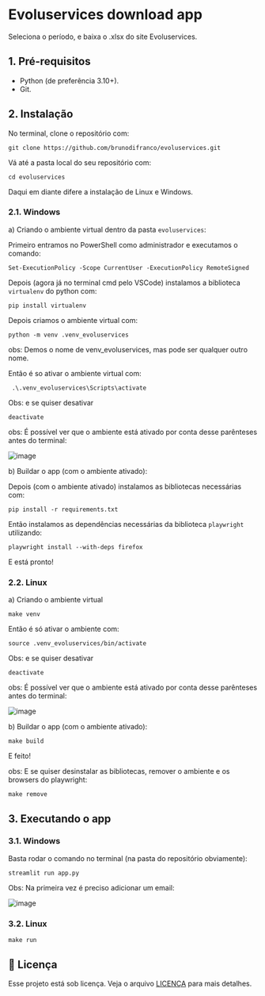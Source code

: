 # Evoluservices download app
Seleciona o período, e baixa o .xlsx do site Evoluservices.


## 1. Pré-requisitos

- Python (de preferência 3.10+).
- Git.

## 2. Instalação

No terminal, clone o repositório com:
```
git clone https://github.com/brunodifranco/evoluservices.git
```
Vá até a pasta local do seu repositório com:
```
cd evoluservices
```
Daqui em diante difere a instalação de Linux e Windows. 


### 2.1. Windows
a) Criando o ambiente virtual dentro da pasta `evoluservices`:

Primeiro entramos no PowerShell como administrador e executamos o comando:

```
Set-ExecutionPolicy -Scope CurrentUser -ExecutionPolicy RemoteSigned
```
Depois (agora já no terminal cmd pelo VSCode) instalamos a biblioteca `virtualenv` do python com:

```
pip install virtualenv
```
  Depois criamos o ambiente virtual com:

```
python -m venv .venv_evoluservices
```
obs: Demos o nome de venv_evoluservices, mas pode ser qualquer outro nome.

Então é so ativar o ambiente virtual com:

```
 .\.venv_evoluservices\Scripts\activate
```
Obs: e se quiser desativar
```
deactivate
```

obs: É possível ver que o ambiente está ativado por conta desse parênteses antes do terminal:

![image](https://github.com/brunodifranco/evoluservices/assets/66283452/eea16bfa-9523-416d-99ba-bb5b7a4a0f76)

b) Buildar o app (com o ambiente ativado):

Depois (com o ambiente ativado) instalamos as bibliotecas necessárias com:

```
pip install -r requirements.txt
```

Então instalamos as dependências necessárias da biblioteca `playwright` utilizando:

```
playwright install --with-deps firefox
```

E está pronto!

### 2.2. Linux
a) Criando o ambiente virtual

```
make venv
```
  Então é só ativar o ambiente com:
```
source .venv_evoluservices/bin/activate
```
  Obs: e se quiser desativar
```
deactivate
```
obs: É possível ver que o ambiente está ativado por conta desse parênteses antes do terminal:

![image](https://github.com/brunodifranco/evoluservices/assets/66283452/eea16bfa-9523-416d-99ba-bb5b7a4a0f76)

b) Buildar o app (com o ambiente ativado):

```
make build
```
E feito!

obs: E se quiser desinstalar as bibliotecas, remover o ambiente e os browsers do playwright:

```
make remove
```

## 3. Executando o app

### 3.1. Windows

Basta rodar o comando no terminal (na pasta do repositório obviamente):

```
streamlit run app.py
```

Obs: Na primeira vez é preciso adicionar um email:

![image](https://github.com/brunodifranco/evoluservices/assets/66283452/ebac8700-2e49-469f-b096-c8e8960f3286)


### 3.2. Linux

```
make run
```

## 📝 Licença

Esse projeto está sob licença. Veja o arquivo [LICENÇA](LICENSE.md) para mais detalhes.
